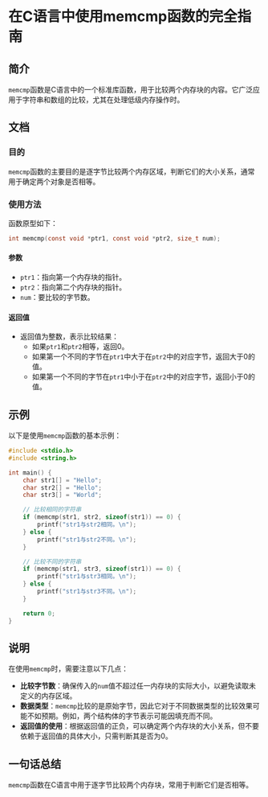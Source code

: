 <!--
Meta Description: # 在C语言中使用memcmp函数的完全指南 ## 简介 `memcmp`函数是C语言中的一个标准库函数，用于比较两个内存块的内容。它广泛应用于字符串和数组的比较，尤其在处理低级内存操作时。 ## 文档 ### 目的 `memcmp`函数的主要目的是逐字节比较两个内存区域，判断它们的大小关系，通常用...
Meta Keywords: memcmp, ptr1, ptr2, str1, printf
-->

# 在C语言中使用memcmp函数的完全指南

## 简介
`memcmp`函数是C语言中的一个标准库函数，用于比较两个内存块的内容。它广泛应用于字符串和数组的比较，尤其在处理低级内存操作时。

## 文档
### 目的
`memcmp`函数的主要目的是逐字节比较两个内存区域，判断它们的大小关系，通常用于确定两个对象是否相等。

### 使用方法
函数原型如下：
```c
int memcmp(const void *ptr1, const void *ptr2, size_t num);
```

#### 参数
- `ptr1`：指向第一个内存块的指针。
- `ptr2`：指向第二个内存块的指针。
- `num`：要比较的字节数。

#### 返回值
- 返回值为整数，表示比较结果：
  - 如果`ptr1`和`ptr2`相等，返回0。
  - 如果第一个不同的字节在`ptr1`中大于在`ptr2`中的对应字节，返回大于0的值。
  - 如果第一个不同的字节在`ptr1`中小于在`ptr2`中的对应字节，返回小于0的值。

## 示例
以下是使用`memcmp`函数的基本示例：

```c
#include <stdio.h>
#include <string.h>

int main() {
    char str1[] = "Hello";
    char str2[] = "Hello";
    char str3[] = "World";

    // 比较相同的字符串
    if (memcmp(str1, str2, sizeof(str1)) == 0) {
        printf("str1与str2相同。\n");
    } else {
        printf("str1与str2不同。\n");
    }

    // 比较不同的字符串
    if (memcmp(str1, str3, sizeof(str1)) == 0) {
        printf("str1与str3相同。\n");
    } else {
        printf("str1与str3不同。\n");
    }

    return 0;
}
```

## 说明
在使用`memcmp`时，需要注意以下几点：
- **比较字节数**：确保传入的`num`值不超过任一内存块的实际大小，以避免读取未定义的内存区域。
- **数据类型**：`memcmp`比较的是原始字节，因此它对于不同数据类型的比较效果可能不如预期。例如，两个结构体的字节表示可能因填充而不同。
- **返回值的使用**：根据返回值的正负，可以确定两个内存块的大小关系，但不要依赖于返回值的具体大小，只需判断其是否为0。

## 一句话总结
`memcmp`函数在C语言中用于逐字节比较两个内存块，常用于判断它们是否相等。